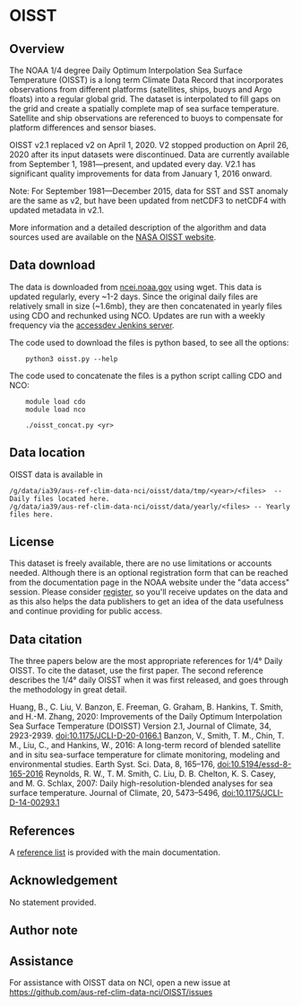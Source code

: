 # OISST
  
## Overview

The NOAA 1/4 degree Daily Optimum Interpolation Sea Surface Temperature (OISST) is a long term Climate Data Record that incorporates observations from different platforms (satellites, ships, buoys and Argo floats) into a regular global grid. The dataset is interpolated to fill gaps on the grid and create a spatially complete map of sea surface temperature. Satellite and ship observations are referenced to buoys to compensate for platform differences and sensor biases.

OISST v2.1 replaced v2 on April 1, 2020. V2 stopped production on April 26, 2020 after its input datasets were discontinued. Data are currently available from September 1, 1981—present, and updated every day. V2.1 has significant quality improvements for data from January 1, 2016 onward.

Note: For September 1981—December 2015, data for SST and SST anomaly are the same as v2, but have been updated from netCDF3 to netCDF4 with updated metadata in v2.1.

More information and a detailed description of the algorithm and data sources used are available on the [NASA OISST website](https://www.ncei.noaa.gov/products/optimum-interpolation-sst).

## Data download

The data is downloaded from [ncei.noaa.gov](https://www.ncei.noaa.gov/data/sea-surface-temperature-optimum-interpolation/v2.1/access/avhrr/) using wget. This data is updated regularly, every ~1-2 days.
Since the original daily files are relatively small in size (~1.6mb), they are then concatenated in yearly files using CDO and rechunked using NCO.
Updates are run with a weekly frequency via the [accessdev Jenkins server](https://accessdev.nci.org.au/jenkins/job/aus-ref-clim-data-nci/job/OISST/).

The code used to download the files is python based, to see all the options:
```{code}
    python3 oisst.py --help
```
The code used to concatenate the files is a python script calling CDO and NCO:
```{code}
    module load cdo
    module load nco

    ./oisst_concat.py <yr> 
```

## Data location

OISST data is available in

```
/g/data/ia39/aus-ref-clim-data-nci/oisst/data/tmp/<year>/<files>  -- Daily files located here.
/g/data/ia39/aus-ref-clim-data-nci/oisst/data/yearly/<files> -- Yearly files here.
```

## License

This dataset is freely available, there are no use limitations or accounts needed. Although there is an optional registration form that can be reached from the documentation page in the NOAA website under the "data access" session. Please consider [register](https://docs.google.com/a/noaa.gov/forms/d/1zZQKz1qF5Wk7sqQuQmxCiBI4Y-xgtKcBqCykMtW21Dk/viewform?c=0&w=1), so you'll receive updates on the data and as this also helps the data publishers to get an idea of the data usefulness and continue providing for public access.  


## Data citation
The three papers below are the most appropriate references for 1/4° Daily OISST. To cite the dataset, use the first paper. The second reference describes the 1/4° daily OISST when it was first released, and goes through the methodology in great detail.

Huang, B., C. Liu, V. Banzon, E. Freeman, G. Graham, B. Hankins, T. Smith, and H.-M. Zhang, 2020: Improvements of the Daily Optimum Interpolation Sea Surface Temperature (DOISST) Version 2.1, Journal of Climate, 34, 2923-2939. [doi:10.1175/JCLI-D-20-0166.1](https://journals.ametsoc.org/view/journals/clim/34/8/JCLI-D-20-0166.1.xml)
Banzon, V., Smith, T. M., Chin, T. M., Liu, C., and Hankins, W., 2016: A long-term record of blended satellite and in situ sea-surface temperature for climate monitoring, modeling and environmental studies. Earth Syst. Sci. Data, 8, 165–176, [doi:10.5194/essd-8-165-2016](http://www.earth-syst-sci-data.net/8/165/2016/essd-8-165-2016.html)
Reynolds, R. W., T. M. Smith, C. Liu, D. B. Chelton, K. S. Casey, and M. G. Schlax, 2007: Daily high-resolution-blended analyses for sea surface temperature. Journal of Climate, 20, 5473–5496, [doi:10.1175/JCLI-D-14-00293.1](http://dx.doi.org/10.1175/2007JCLI1824.1)

## References

A [reference list](https://www.ncei.noaa.gov/products/optimum-interpolation-sst) is provided with the main documentation.

## Acknowledgement

No statement provided.

## Author note


## Assistance

For assistance with OISST data on NCI, open a new issue at https://github.com/aus-ref-clim-data-nci/OISST/issues


